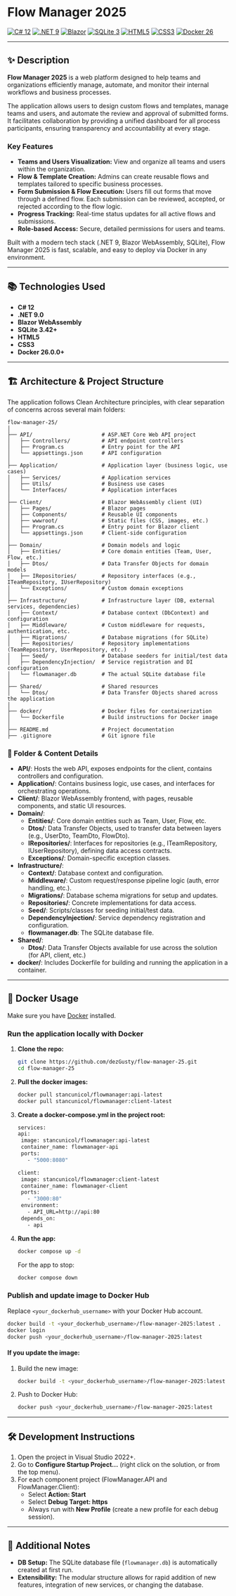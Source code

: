 # Flow Manager 2025

[![C# 12](https://img.shields.io/badge/C%23-12-blue?style=flat-square)](https://learn.microsoft.com/en-us/dotnet/csharp/whats-new/csharp-12)
[![.NET 9](https://img.shields.io/badge/.NET-9.0-blueviolet?style=flat-square)](https://dotnet.microsoft.com/en-us/download/dotnet/9.0)
[![Blazor](https://img.shields.io/badge/Blazor-WebAssembly-purple?style=flat-square)](https://learn.microsoft.com/en-us/aspnet/core/blazor/)
[![SQLite 3](https://img.shields.io/badge/SQLite-3.42-lightgrey?style=flat-square)](https://www.sqlite.org/index.html)
[![HTML5](https://img.shields.io/badge/HTML-5-orange?style=flat-square)](https://developer.mozilla.org/en-US/docs/Web/HTML)
[![CSS3](https://img.shields.io/badge/CSS-3-blue?style=flat-square)](https://developer.mozilla.org/en-US/docs/Web/CSS)
[![Docker 26](https://img.shields.io/badge/Docker-26.0.0-blue?style=flat-square)](https://docs.docker.com/engine/release-notes/)

---

## ✨ Description

**Flow Manager 2025** is a web platform designed to help teams and organizations efficiently manage, automate, and monitor their internal workflows and business processes.

The application allows users to design custom flows and templates, manage teams and users, and automate the review and approval of submitted forms. It facilitates collaboration by providing a unified dashboard for all process participants, ensuring transparency and accountability at every stage.

### Key Features

- **Teams and Users Visualization:** View and organize all teams and users within the organization.
- **Flow & Template Creation:** Admins can create reusable flows and templates tailored to specific business processes.
- **Form Submission & Flow Execution:** Users fill out forms that move through a defined flow. Each submission can be reviewed, accepted, or rejected according to the flow logic.
- **Progress Tracking:** Real-time status updates for all active flows and submissions.
- **Role-based Access:** Secure, detailed permissions for users and teams.

Built with a modern tech stack (.NET 9, Blazor WebAssembly, SQLite), Flow Manager 2025 is fast, scalable, and easy to deploy via Docker in any environment.

---

## 📚 Technologies Used

- **C# 12**
- **.NET 9.0**
- **Blazor WebAssembly**
- **SQLite 3.42+**
- **HTML5**
- **CSS3**
- **Docker 26.0.0+**

---

## 🏗️ Architecture & Project Structure

The application follows Clean Architecture principles, with clear separation of concerns across several main folders:

```
flow-manager-25/
│
├── API/                      # ASP.NET Core Web API project
│   ├── Controllers/          # API endpoint controllers
│   ├── Program.cs            # Entry point for the API
│   └── appsettings.json      # API configuration
│
├── Application/              # Application layer (business logic, use cases)
│   ├── Services/             # Application services
│   ├── Utils/                # Business use cases
│   └── Interfaces/           # Application interfaces
│
├── Client/                   # Blazor WebAssembly client (UI)
│   ├── Pages/                # Blazor pages
│   ├── Components/           # Reusable UI components
│   ├── wwwroot/              # Static files (CSS, images, etc.)
│   ├── Program.cs            # Entry point for Blazor client
│   └── appsettings.json      # Client-side configuration
│
├── Domain/                   # Domain models and logic
│   ├── Entities/             # Core domain entities (Team, User, Flow, etc.)
│   ├── Dtos/                 # Data Transfer Objects for domain models
│   ├── IRepositories/        # Repository interfaces (e.g., ITeamRepository, IUserRepository)
│   └── Exceptions/           # Custom domain exceptions
│
├── Infrastructure/           # Infrastructure layer (DB, external services, dependencies)
│   ├── Context/              # Database context (DbContext) and configuration
│   ├── Middleware/           # Custom middleware for requests, authentication, etc.
│   ├── Migrations/           # Database migrations (for SQLite)
│   ├── Repositories/         # Repository implementations (TeamRepository, UserRepository, etc.)
│   ├── Seed/                 # Database seeders for initial/test data
│   ├── DependencyInjection/  # Service registration and DI configuration
│   └── flowmanager.db        # The actual SQLite database file
│
├── Shared/                   # Shared resources
│   └── Dtos/                 # Data Transfer Objects shared across the application
│
├── docker/                   # Docker files for containerization
│   └── Dockerfile            # Build instructions for Docker image
│
├── README.md                 # Project documentation
├── .gitignore                # Git ignore file
```

### 📂 Folder & Content Details

- **API/**: Hosts the web API, exposes endpoints for the client, contains controllers and configuration.
- **Application/**: Contains business logic, use cases, and interfaces for orchestrating operations.
- **Client/**: Blazor WebAssembly frontend, with pages, reusable components, and static UI resources.
- **Domain/**:  
  - **Entities/**: Core domain entities such as Team, User, Flow, etc.
  - **Dtos/**: Data Transfer Objects, used to transfer data between layers (e.g., UserDto, TeamDto, FlowDto).
  - **IRepositories/**: Interfaces for repositories (e.g., ITeamRepository, IUserRepository), defining data access contracts.
  - **Exceptions/**: Domain-specific exception classes.
- **Infrastructure/**:  
  - **Context/**: Database context and configuration.
  - **Middleware/**: Custom request/response pipeline logic (auth, error handling, etc.).
  - **Migrations/**: Database schema migrations for setup and updates.
  - **Repositories/**: Concrete implementations for data access.
  - **Seed/**: Scripts/classes for seeding initial/test data.
  - **DependencyInjection/**: Service dependency registration and configuration.
  - **flowmanager.db**: The SQLite database file.
- **Shared/**:
  - **Dtos/**: Data Transfer Objects available for use across the solution (for API, client, etc.)
- **docker/**: Includes Dockerfile for building and running the application in a container.

---

## 🐳 Docker Usage

Make sure you have [Docker](https://www.docker.com/get-started) installed.

### Run the application locally with Docker

1. **Clone the repo:**
   ```bash
   git clone https://github.com/dezGusty/flow-manager-25.git
   cd flow-manager-25
   ```

2. **Pull the docker images:**
   ```bash
   docker pull stancunicol/flowmanager:api-latest
   docker pull stancunicol/flowmanager:client-latest
   ```

3. **Create a docker-compose.yml in the project root:**
   ```bash
   services:
   api:
    image: stancunicol/flowmanager:api-latest
    container_name: flowmanager-api
    ports:
      - "5000:8080"

   client:
    image: stancunicol/flowmanager:client-latest
    container_name: flowmanager-client
    ports:
      - "3000:80"
    environment:
      - API_URL=http://api:80
    depends_on:
      - api
   ```

4. **Run the app:**
   ```bash
   docker compose up -d
   ```

   For the app to stop:
   ```bash
   docker compose down
   ```

### Publish and update image to Docker Hub

Replace `<your_dockerhub_username>` with your Docker Hub account.

```bash
docker build -t <your_dockerhub_username>/flow-manager-2025:latest .
docker login
docker push <your_dockerhub_username>/flow-manager-2025:latest
```

#### If you update the image:

1. Build the new image:
   ```bash
   docker build -t <your_dockerhub_username>/flow-manager-2025:latest .
   ```
2. Push to Docker Hub:
   ```bash
   docker push <your_dockerhub_username>/flow-manager-2025:latest
   ```

---

## 🛠️ Development Instructions

1. Open the project in Visual Studio 2022+.
2. Go to **Configure Startup Project...** (right click on the solution, or from the top menu).
3. For each component project (FlowManager.API and FlowManager.Client):
    - Select **Action: Start**
    - Select **Debug Target: https**
    - Always run with **New Profile** (create a new profile for each debug session).
   
---

## 📝 Additional Notes

- **DB Setup:** The SQLite database file (`flowmanager.db`) is automatically created at first run.
- **Extensibility:** The modular structure allows for rapid addition of new features, integration of new services, or changing the database.
